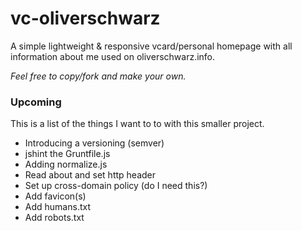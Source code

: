 # vc-oliverschwarz

A simple lightweight & responsive vcard/personal homepage with all information about me used on oliverschwarz.info.

_Feel free to copy/fork and make your own._

### Upcoming

This is a list of the things I want to to with this smaller project.

* Introducing a versioning (semver)
* jshint the Gruntfile.js
* Adding normalize.js
* Read about and set http header
* Set up cross-domain policy (do I need this?)
* Add favicon(s)
* Add humans.txt
* Add robots.txt